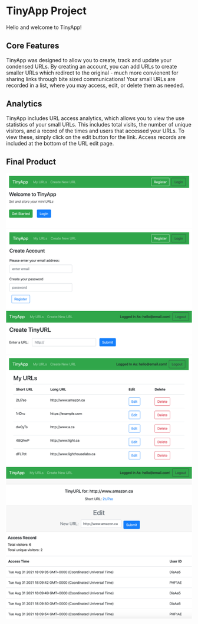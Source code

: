 # TinyApp Project

Hello and welcome to TinyApp!

## Core Features
TinyApp was designed to allow you to create, track and update your condensed URLs. By creating an account, you can add URLs to create smaller URLs which redirect to the original - much more convienent for sharing links through bite sized communications! Your small URLs are recorded in a list, where you may access, edit, or delete them as needed.

## Analytics
TinyApp includes URL access analytics, which allows you to view the use statistics of your small URLs. This includes total visits, the number of unique visitors, and a record of the times and users that accessed your URLs. To view these, simply click on the edit button for the link. Access records are included at the bottom of the URL edit page. 

## Final Product

![TinyApp home page](images/TinyApp1.png)
![TinyApp create account page](images/TinyApp2.png)
![TinyApp create new small URL](images/TinyApp4.png)
![TinyApp my URLs list view](images/TinyApp5.png)
![TinyApp URL access analytics](images/TinyApp6.png)

